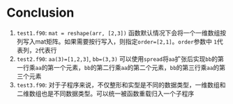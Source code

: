 # Conclusion

1. `test1.f90`: `mat = reshape(arr, [2,3])` 函数默认情况下会将一个一维数组按列写入mat矩阵。如果需要按行写入，则指定`order=[2,1]`。`order`参数中 `1`代表列，`2`代表行
1. `test2.f90`: `aa(3)=[1,2,3]`, `bb=(3,3)` 可以使用`spread`将`aa`扩张后实现`bb`的第一行乘`aa`的第一个元素，`bb`的第二行乘`aa`的第二个元素，`bb`的第三行乘`aa`的第三个元素
1. `test3.f90`: 对于子程序来说，不仅整形和实型是不同的数据类型，一维数组和二维数组也是不同数据类型。可以统一被函数重载归入一个子程序